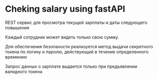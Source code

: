 # Cheking salary using fastAPI
REST сервис для просмотра текущей зарплаты и даты следующего повышения

Каждый сотрудник может видеть только свою сумму.

Для обеспечения безопаности реализуется метод выдачи секретного токена по логину и паролю, действующий в течение определенного времению 

Запрос данных о зарплате выдается только при предъявлении валидного токена
